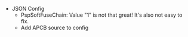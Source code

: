 * JSON Config
  * PspSoftFuseChain: Value "1" is not that great!
    It's also not easy to fix.
  * Add APCB source to config
